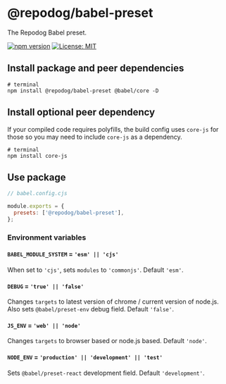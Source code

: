 # @repodog/babel-preset

The Repodog Babel preset.

[![npm version](https://badge.fury.io/js/%40repodog%2Fbabel-preset.svg)](https://badge.fury.io/js/%40repodog%2Fbabel-preset)
[![License: MIT](https://img.shields.io/badge/License-MIT-yellow.svg)](LICENSE)

## Install package and peer dependencies

```shell
# terminal
npm install @repodog/babel-preset @babel/core -D
```

## Install optional peer dependency

If your compiled code requires polyfills, the build config uses `core-js` for those so you may need to include `core-js` as a dependency.

```shell
# terminal
npm install core-js
```

## Use package

```javascript
// babel.config.cjs

module.exports = {
  presets: ['@repodog/babel-preset'],
};
```

### Environment variables

#### `BABEL_MODULE_SYSTEM` = `'esm' || 'cjs'`

When set to `'cjs'`, sets `modules` to `'commonjs'`. Default `'esm'`.

#### `DEBUG` = `'true' || 'false'`

Changes `targets` to latest version of chrome / current version of node.js. Also sets `@babel/preset-env` debug field. Default `'false'`.

#### `JS_ENV` = `'web' || 'node'`

Changes `targets` to browser based or node.js based. Default `'node'`.

#### `NODE_ENV` = `'production' || 'development' || 'test'`

Sets `@babel/preset-react` development field. Default `'development'`.
